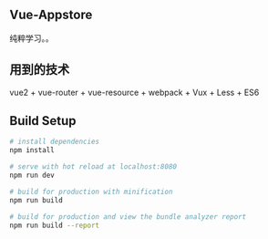 ## Vue-Appstore
纯粹学习。。

## 用到的技术
vue2 + vue-router + vue-resource + webpack + Vux + Less + ES6


## Build Setup
``` bash
# install dependencies
npm install

# serve with hot reload at localhost:8080
npm run dev

# build for production with minification
npm run build

# build for production and view the bundle analyzer report
npm run build --report
```
